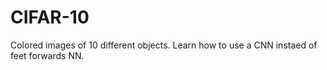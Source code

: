 # CIFAR-10

Colored images of 10 different objects. Learn how to use a CNN instaed of feet forwards NN. 

